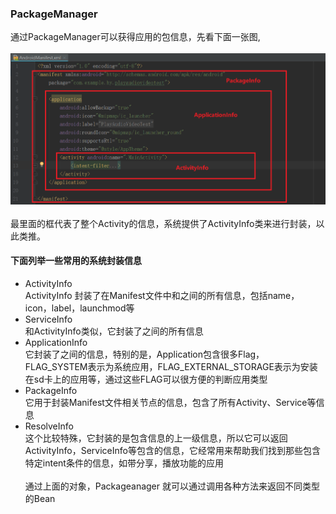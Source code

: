 ### PackageManager
通过PackageManager可以获得应用的包信息，先看下面一张图, <br> <br>
![](https://github.com/13660139155/AndroidMessageObtainTest/raw/master/image/android_manifestpng.png) <br> <br>
最里面的框代表了整个Activity的信息，系统提供了ActivityInfo类来进行封装，以此类推。<br>
#### 下面列举一些常用的系统封装信息
* ActivityInfo <br>
ActivityInfo 封装了在Manifest文件中<activity></activity>和<receiver></receiver>之间的所有信息，包括name，icon，label，launchmod等
* ServiceInfo <br>
和ActivityInfo类似，它封装了<service></service>之间的所有信息
* ApplicationInfo <br>
它封装了<application></application>之间的信息，特别的是，Application包含很多Flag，FLAG_SYSTEM表示为系统应用，FLAG_EXTERNAL_STORAGE表示为安装在sd卡上的应用等，通过这些FLAG可以很方便的判断应用类型
* PackageInfo <br>
它用于封装Manifest文件相关节点的信息，包含了所有Activity、Service等信息
* ResolveInfo <br>
这个比较特殊，它封装的是包含<intent>信息的上一级信息，所以它可以返回ActivityInfo，ServiceInfo等包含<intent>的信息，它经常用来帮助我们找到那些包含特定intent条件的信息，如带分享，播放功能的应用 <br> <br>
    通过上面的对象，Packageanager 就可以通过调用各种方法来返回不同类型的Bean
